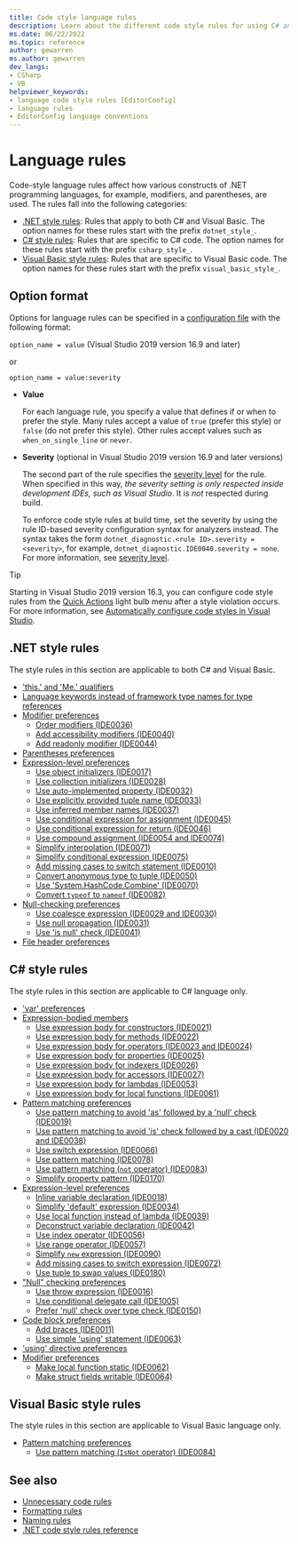 ```yaml
---
title: Code style language rules
description: Learn about the different code style rules for using C# and Visual Basic language constructs.
ms.date: 06/22/2022
ms.topic: reference
author: gewarren
ms.author: gewarren
dev_langs:
- CSharp
- VB
helpviewer_keywords:
- language code style rules [EditorConfig]
- language rules
- EditorConfig language conventions
---
```

# Language rules

Code-style language rules affect how various constructs of .NET programming languages, for example, modifiers, and parentheses, are used. The rules fall into the following categories:

- [.NET style rules](#net-style-rules): Rules that apply to both C# and Visual Basic. The option names for these rules start with the prefix `dotnet_style_`.
- [C# style rules](#c-style-rules): Rules that are specific to C# code. The option names for these rules start with the prefix `csharp_style_`.
- [Visual Basic style rules](#visual-basic-style-rules): Rules that are specific to Visual Basic code. The option names for these rules start with the prefix `visual_basic_style_`.

## Option format

Options for language rules can be specified in a [configuration file](../configuration-files.md) with the following format:

`option_name = value` (Visual Studio 2019 version 16.9 and later)

or

`option_name = value:severity`

- **Value**

  For each language rule, you specify a value that defines if or when to prefer the style. Many rules accept a value of `true` (prefer this style) or `false` (do not prefer this style). Other rules accept values such as `when_on_single_line` or `never`.

- **Severity** (optional in Visual Studio 2019 version 16.9 and later versions)

  The second part of the rule specifies the [severity level](../configuration-options.md#severity-level) for the rule. When specified in this way, *the severity setting is only respected inside development IDEs, such as Visual Studio*. It is *not* respected during build.

  To enforce code style rules at build time, set the severity by using the rule ID-based severity configuration syntax for analyzers instead. The syntax takes the form `dotnet_diagnostic.<rule ID>.severity = <severity>`, for example, `dotnet_diagnostic.IDE0040.severity = none`. For more information, see [severity level](../configuration-options.md#severity-level).

> [!TIP]
>
> Starting in Visual Studio 2019 version 16.3, you can configure code style rules from the [Quick Actions](/visualstudio/ide/quick-actions) light bulb menu after a style violation occurs. For more information, see [Automatically configure code styles in Visual Studio](/visualstudio/ide/editorconfig-language-conventions#automatically-configure-code-styles-in-visual-studio).

## .NET style rules

The style rules in this section are applicable to both C# and Visual Basic.

- ['this.' and 'Me.' qualifiers](ide0003-ide0009.md)
- [Language keywords instead of framework type names for type references](ide0049.md)
- [Modifier preferences](modifier-preferences.md#net-modifier-preferences)
  - [Order modifiers (IDE0036)](ide0036.md)
  - [Add accessibility modifiers (IDE0040)](ide0040.md)
  - [Add readonly modifier (IDE0044)](ide0044.md)
- [Parentheses preferences](ide0047-ide0048.md)
- [Expression-level preferences](expression-level-preferences.md#net-expression-level-preferences)
  - [Use object initializers (IDE0017)](ide0017.md)
  - [Use collection initializers (IDE0028)](ide0028.md)
  - [Use auto-implemented property (IDE0032)](ide0032.md)
  - [Use explicitly provided tuple name (IDE0033)](ide0033.md)
  - [Use inferred member names (IDE0037)](ide0037.md)
  - [Use conditional expression for assignment (IDE0045)](ide0045.md)
  - [Use conditional expression for return (IDE0046)](ide0046.md)
  - [Use compound assignment (IDE0054 and IDE0074)](ide0054-ide0074.md)
  - [Simplify interpolation (IDE0071)](ide0071.md)
  - [Simplify conditional expression (IDE0075)](ide0075.md)
  - [Add missing cases to switch statement (IDE0010)](ide0010.md)
  - [Convert anonymous type to tuple (IDE0050)](ide0050.md)
  - [Use 'System.HashCode.Combine' (IDE0070)](ide0070.md)
  - [Convert `typeof` to `nameof` (IDE0082)](ide0082.md)
- [Null-checking preferences](null-checking-preferences.md#net-null-checking-preferences)
  - [Use coalesce expression (IDE0029 and IDE0030)](ide0029-ide0030.md)
  - [Use null propagation (IDE0031)](ide0031.md)
  - [Use 'is null' check (IDE0041)](ide0041.md)
- [File header preferences](ide0073.md)

## C# style rules

The style rules in this section are applicable to C# language only.

- ['var' preferences](ide0007-ide0008.md)
- [Expression-bodied members](expression-bodied-members.md)
  - [Use expression body for constructors (IDE0021)](ide0021.md)
  - [Use expression body for methods (IDE0022)](ide0022.md)
  - [Use expression body for operators (IDE0023 and IDE0024)](ide0023-ide0024.md)
  - [Use expression body for properties (IDE0025)](ide0025.md)
  - [Use expression body for indexers (IDE0026)](ide0026.md)
  - [Use expression body for accessors (IDE0027)](ide0027.md)
  - [Use expression body for lambdas (IDE0053)](ide0053.md)
  - [Use expression body for local functions (IDE0061)](ide0061.md)
- [Pattern matching preferences](pattern-matching-preferences.md)
  - [Use pattern matching to avoid 'as' followed by a 'null' check (IDE0019)](ide0019.md)
  - [Use pattern matching to avoid 'is' check followed by a cast (IDE0020 and IDE0038)](ide0020-ide0038.md)
  - [Use switch expression (IDE0066)](ide0066.md)
  - [Use pattern matching (IDE0078)](ide0078.md)
  - [Use pattern matching (`not` operator) (IDE0083)](ide0083.md)
  - [Simplify property pattern (IDE0170)](ide0170.md)
- [Expression-level preferences](expression-level-preferences.md#c-expression-level-preferences)
  - [Inline variable declaration (IDE0018)](ide0018.md)
  - [Simplify 'default' expression (IDE0034)](ide0034.md)
  - [Use local function instead of lambda (IDE0039)](ide0039.md)
  - [Deconstruct variable declaration (IDE0042)](ide0042.md)
  - [Use index operator (IDE0056)](ide0056.md)
  - [Use range operator (IDE0057)](ide0057.md)
  - [Simplify `new` expression (IDE0090)](ide0090.md)
  - [Add missing cases to switch expression (IDE0072)](ide0072.md)
  - [Use tuple to swap values (IDE0180)](ide0180.md)
- ["Null" checking preferences](null-checking-preferences.md#c-null-checking-preferences)
  - [Use throw expression (IDE0016)](ide0016.md)
  - [Use conditional delegate call (IDE1005)](ide1005.md)
  - [Prefer 'null' check over type check (IDE0150)](ide0150.md)
- [Code block preferences](code-block-preferences.md)
  - [Add braces (IDE0011)](ide0011.md)
  - [Use simple 'using' statement (IDE0063)](ide0063.md)
- ['using' directive preferences](ide0065.md)
- [Modifier preferences](modifier-preferences.md#c-modifier-preferences)
  - [Make local function static (IDE0062)](ide0062.md)
  - [Make struct fields writable (IDE0064)](ide0064.md)

## Visual Basic style rules

The style rules in this section are applicable to Visual Basic language only.

- [Pattern matching preferences](pattern-matching-preferences.md)
  - [Use pattern matching (`IsNot` operator) (IDE0084)](ide0084.md)

## See also

- [Unnecessary code rules](unnecessary-code-rules.md)
- [Formatting rules](ide0055.md)
- [Naming rules](naming-rules.md)
- [.NET code style rules reference](index.md)
